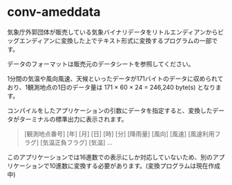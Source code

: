 # conv-ameddata

気象庁外郭団体が販売している気象バイナリデータをリトルエンディアンからビッグエンディアンに変換した上でテキスト形式に変換するプログラムの一部です。

データのフォーマットは販売元のデータシートを参照してください。

1分間の気温や風向風速、天候といったデータが171バイトのデータに収められており、1観測地点の1日のデータ量は
171 × 60 × 24 = 246,240 byte(s) となります。

コンパイルをしたアプリケーションの引数にデータを指定すると、変換したデータがターミナルの標準出力に表示されます。

> [観測地点番号] [年] [月] [日] [時] [分] [降雨量] [風向] [風速] [風速利用フラグ] [気温正負フラグ] [気温] ...

このアプリケーションでは16進数での表示にしか対応していないため、別のアプリケーションで10進数に変換する必要があります。(変換プログラムは現在作成中)
